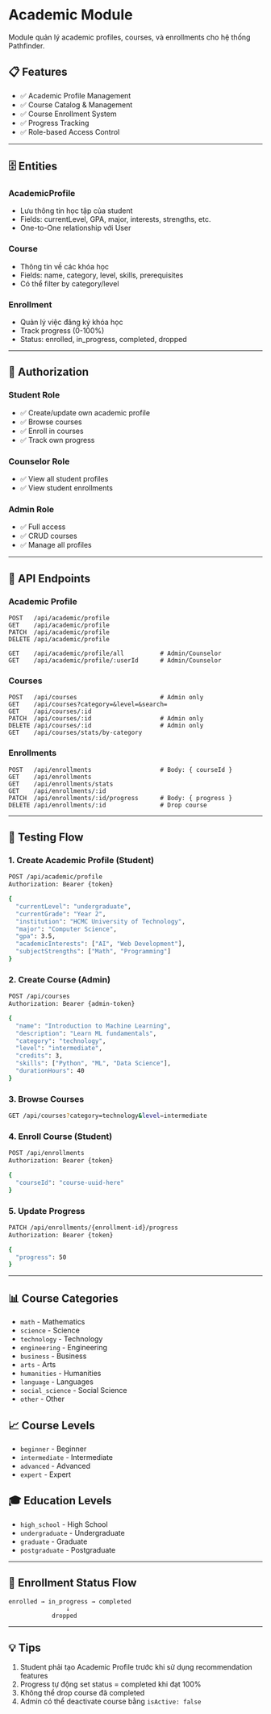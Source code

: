 # Academic Module

Module quản lý academic profiles, courses, và enrollments cho hệ thống Pathfinder.

## 📋 Features

- ✅ Academic Profile Management
- ✅ Course Catalog & Management
- ✅ Course Enrollment System
- ✅ Progress Tracking
- ✅ Role-based Access Control

---

## 🗄️ Entities

### AcademicProfile
- Lưu thông tin học tập của student
- Fields: currentLevel, GPA, major, interests, strengths, etc.
- One-to-One relationship với User

### Course
- Thông tin về các khóa học
- Fields: name, category, level, skills, prerequisites
- Có thể filter by category/level

### Enrollment
- Quản lý việc đăng ký khóa học
- Track progress (0-100%)
- Status: enrolled, in_progress, completed, dropped

---

## 🔐 Authorization

### Student Role
- ✅ Create/update own academic profile
- ✅ Browse courses
- ✅ Enroll in courses
- ✅ Track own progress

### Counselor Role
- ✅ View all student profiles
- ✅ View student enrollments

### Admin Role
- ✅ Full access
- ✅ CRUD courses
- ✅ Manage all profiles

---

## 📡 API Endpoints

### Academic Profile

```http
POST   /api/academic/profile
GET    /api/academic/profile
PATCH  /api/academic/profile
DELETE /api/academic/profile

GET    /api/academic/profile/all          # Admin/Counselor
GET    /api/academic/profile/:userId      # Admin/Counselor
```

### Courses

```http
POST   /api/courses                       # Admin only
GET    /api/courses?category=&level=&search=
GET    /api/courses/:id
PATCH  /api/courses/:id                   # Admin only
DELETE /api/courses/:id                   # Admin only
GET    /api/courses/stats/by-category
```

### Enrollments

```http
POST   /api/enrollments                   # Body: { courseId }
GET    /api/enrollments
GET    /api/enrollments/stats
GET    /api/enrollments/:id
PATCH  /api/enrollments/:id/progress      # Body: { progress }
DELETE /api/enrollments/:id               # Drop course
```

---

## 🧪 Testing Flow

### 1. Create Academic Profile (Student)

```bash
POST /api/academic/profile
Authorization: Bearer {token}

{
  "currentLevel": "undergraduate",
  "currentGrade": "Year 2",
  "institution": "HCMC University of Technology",
  "major": "Computer Science",
  "gpa": 3.5,
  "academicInterests": ["AI", "Web Development"],
  "subjectStrengths": ["Math", "Programming"]
}
```

### 2. Create Course (Admin)

```bash
POST /api/courses
Authorization: Bearer {admin-token}

{
  "name": "Introduction to Machine Learning",
  "description": "Learn ML fundamentals",
  "category": "technology",
  "level": "intermediate",
  "credits": 3,
  "skills": ["Python", "ML", "Data Science"],
  "durationHours": 40
}
```

### 3. Browse Courses

```bash
GET /api/courses?category=technology&level=intermediate
```

### 4. Enroll Course (Student)

```bash
POST /api/enrollments
Authorization: Bearer {token}

{
  "courseId": "course-uuid-here"
}
```

### 5. Update Progress

```bash
PATCH /api/enrollments/{enrollment-id}/progress
Authorization: Bearer {token}

{
  "progress": 50
}
```

---

## 📊 Course Categories

- `math` - Mathematics
- `science` - Science
- `technology` - Technology
- `engineering` - Engineering
- `business` - Business
- `arts` - Arts
- `humanities` - Humanities
- `language` - Languages
- `social_science` - Social Science
- `other` - Other

## 📈 Course Levels

- `beginner` - Beginner
- `intermediate` - Intermediate
- `advanced` - Advanced
- `expert` - Expert

## 🎓 Education Levels

- `high_school` - High School
- `undergraduate` - Undergraduate
- `graduate` - Graduate
- `postgraduate` - Postgraduate

---

## 🔄 Enrollment Status Flow

```
enrolled → in_progress → completed
                ↓
            dropped
```

---

## 💡 Tips

1. Student phải tạo Academic Profile trước khi sử dụng recommendation features
2. Progress tự động set status = completed khi đạt 100%
3. Không thể drop course đã completed
4. Admin có thể deactivate course bằng `isActive: false`

